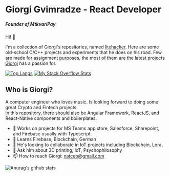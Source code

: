 # Giorgi Gvimradze - React Developer
##### Founder of MtkvariPay
Hi!                  👋

I'm a collection of Giorgi's repositories, named [litehacker](https://github.com/litehacker). Here are some old-school C/C++ projects and experiments that he does on his road. Few are made for assignment purposes, the most of them are the latest projects [Giorgi](https://www.linkedin.com/in/litehacker/?_l=en_US) has a passion for. 
 
[![Top Langs](https://github-readme-stats.vercel.app/api/top-langs/?username=litehacker&count_private=true&layout=compact)](https://github.com/anuraghazra/github-readme-stats)
[![My Stack Overflow Stats](https://so-stats-kurt-liao.vercel.app/api?user=4307534)](https://github.com/kurt-liao/so-stats)

## Who is Giorgi?

A computer engineer who loves music. Is looking forward to doing some great Crypto and Fintech projects.   
In this repository, there should also be Angular Framework, ReactJS, and React-Native components and boilerplates.

- 🔭 Works on projects for MS Teams app store, Salesforce, Sharepoint, and Firebase usually with Typescript.
- 🌱 Learns Firebase, Blockchain, German
- 👯 He's looking to collaborate in IoT projects including Blockchain, Lora, 
- 💬 Ask him about 3D printing, IoT, Psychophilosophy 
- 📫 How to reach Giorgi: natceo@gmail.com

![Anurag's github stats](https://github-readme-stats.vercel.app/api?username=litehacker&show_icons=true&)
